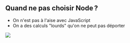 ## Quand ne pas choisir Node ?

* On n'est pas à l'aise avec JavaScript
* On a des calculs "lourds" qu'on ne peut pas déporter

![](images/turing-complete.jpg)
